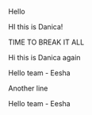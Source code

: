 Hello

HI this is Danica!

TIME TO BREAK IT ALL

Hi this is Danica again

Hello team - Eesha

Another line

Hello team - Eesha
